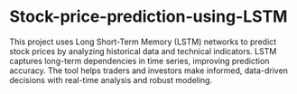 # Stock-price-prediction-using-LSTM
This project uses Long Short-Term Memory (LSTM) networks to predict stock prices by analyzing historical data and technical indicators. LSTM captures long-term dependencies in time series, improving prediction accuracy. The tool helps traders and investors make informed, data-driven decisions with real-time analysis and robust modeling.
